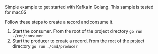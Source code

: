 Simple example to get started with Kafka in Golang. This sample is tested for macOS

Follow these steps to create a record and consume it.

1. Start the consumer. From the root of the project directory 
   `go run ./cmd/consumer`
2. Start the producer to create a record. From the root of the project directory 
   `go run ./cmd/producer`
